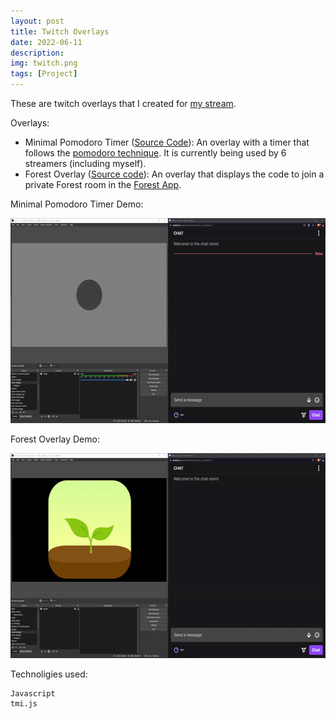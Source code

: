 ```yaml
---
layout: post
title: Twitch Overlays
date: 2022-06-11
description:
img: twitch.png
tags: [Project]
---
```


These are twitch overlays that I created for [my stream].

Overlays:

- Minimal Pomodoro Timer ([Source Code](https://github.com/mohamed-tayeh/Minimal-Pomo-Timer)): An overlay with a timer that follows the [pomodoro technique]. It is currently being used by 6 streamers (including myself).
- Forest Overlay ([Source code](https://github.com/mohamed-tayeh/forest-overlay)): An overlay that displays the code to join a private Forest room in the [Forest App].

Minimal Pomodoro Timer Demo:

<div class="gif-container">
  <img src="../assets/gif/minimalPomoTimer.gif" alt="Minimal Pomodoro Timer" width="600px" height="328px" />
</div>

Forest Overlay Demo:

<div class="gif-container">
  <img src="../assets/gif/forestOverlay.gif" alt="Forest Overlay" width="600px" height="328px"/>
</div>

Technoligies used:

```
Javascript
tmi.js
```

[pomodoro technique]: https://www.techtarget.com/whatis/definition/pomodoro-technique#:~:text=The%20pomodoro%20technique%20is%20a,completion%20of%20four%20work%20periods.
[my stream]: https://www.twitch.tv/moh__t
[forest app]: https://www.forestapp.cc/
